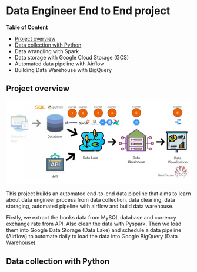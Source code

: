 # Data Engineer End to End project
**Table of Content**
- [Project overview](##project-overview)
- [Data collection with Python](##data-collection-with-python)
- Data wrangling with Spark
- Data storage with Google Cloud Storage (GCS)
- Automated data pipeline with Airflow
- Building Data Warehouse with BigQuery

## Project overview
![overview](images/overview.png)

This project builds an automated end-to-end data pipeline that aims to learn about data engineer process from data collection, data cleaning, data storaging, automated pipeline with airflow and build data warehouse.

Firstly, we extract the books data from MySQL database and currency exchange rate from API. Also clean the data with Pyspark. Then we load them into Google Data Storage (Data Lake) and schedule a data pipeline (Airflow) to automate daily to load the data into Google BigQuery (Data Warehouse).

## Data collection with Python

